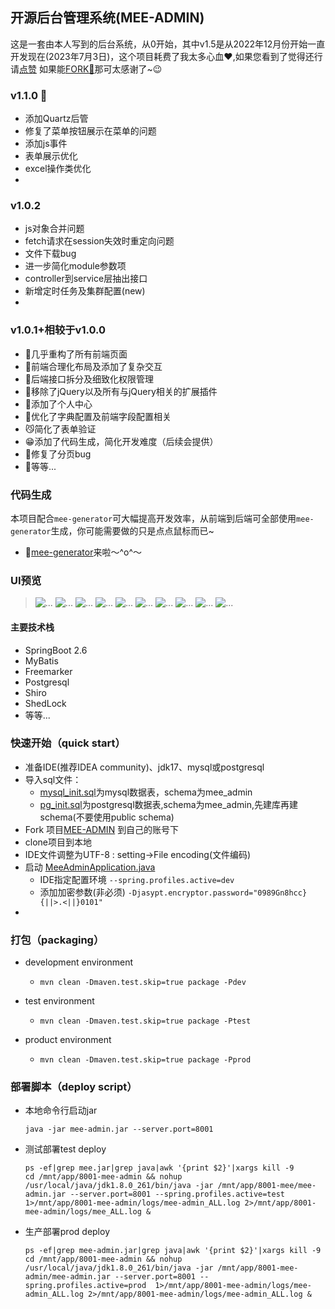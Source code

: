 
## 开源后台管理系统(MEE-ADMIN)
 这是一套由本人写到的后台系统，从0开始，其中v1.5是从2022年12月份开始一直开发现在(2023年7月3日)，这个项目耗费了我太多心血❤,如果您看到了觉得还行请[点赞](https://github.com/funnyzpc/mee-admin)
如果能[FORK🎈](https://github.com/funnyzpc/mee-admin/fork)那可太感谢了~😉

### v1.1.0  **🎉**
+ 添加Quartz后管
+ 修复了菜单按钮展示在菜单的问题
+ 添加js事件
+ 表单展示优化
+ excel操作类优化
+ 


### v1.0.2
+ js对象合并问题
+ fetch请求在session失效时重定向问题
+ 文件下载bug
+ 进一步简化module参数项
+ controller到service层抽出接口
+ 新增定时任务及集群配置(new)
+ 


### v1.0.1+相较于v1.0.0
+ 🍊几乎重构了所有前端页面
+ 🍎前端合理化布局及添加了复杂交互
+ 💃后端接口拆分及细致化权限管理
+ 🧍‍移除了jQuery以及所有与jQuery相关的扩展插件
+ 🎈添加了个人中心
+ 🍌优化了字典配置及前端字段配置相关
+ 😼简化了表单验证
+ 😁添加了代码生成，简化开发难度（后续会提供）
+ 🔪修复了分页bug
+ 🌷等等...

### 代码生成
  本项目配合`mee-generator`可大幅提高开发效率，从前端到后端可全部使用`mee-generator`生成，你可能需要做的只是点点鼠标而已~
+ 👏[mee-generator](https://github.com/funnyzpc/mee-generator)来啦～^o^～

### UI预览
>![...](./view/1.jpg)
>![...](./view/2.jpg)
>![...](./view/3.jpg)
>![...](./view/4.jpg)
>![...](./view/5.jpg)
>![...](./view/6.jpg)
>![...](./view/7.jpg)
>![...](./view/8.jpg)
>![...](./view/9.jpg)
>![...](./view/10.jpg)

#### 主要技术栈
+ SpringBoot 2.6
+ MyBatis
+ Freemarker
+ Postgresql
+ Shiro
+ ShedLock
+ 等等...

### 快速开始（quick start）
+ 准备IDE(推荐IDEA community)、jdk17、mysql或postgresql
+ 导入sql文件：
  - [mysql_init.sql](doc%2Fmysql_init.sql)为mysql数据表，schema为mee_admin
  - [pg_init.sql](doc%2Fpg_init.sql)为postgresql数据表,schema为mee_admin,先建库再建schema(不要使用public schema)
+ Fork 项目[MEE-ADMIN](https://github.com/funnyzpc/mee-admin/fork) 到自己的账号下
+ clone项目到本地
+ IDE文件调整为UTF-8 : setting->File encoding(文件编码)
+ 启动 [MeeAdminApplication.java](src%2Fmain%2Fjava%2Fcom%2Fmee%2FMeeAdminApplication.java)
  - IDE指定配置环境 `--spring.profiles.active=dev`
  - 添加加密参数(非必须) `-Djasypt.encryptor.password="0989Gn8hcc}{||>.<||}0101"`
+
### 打包（packaging）
+ development environment
    - `mvn clean -Dmaven.test.skip=true package -Pdev`
    
+ test environment
    - `mvn clean -Dmaven.test.skip=true package -Ptest`

+ product environment
    - `mvn clean -Dmaven.test.skip=true package -Pprod`

### 部署脚本（deploy script）
+ 本地命令行启动jar
  ```
  java -jar mee-admin.jar --server.port=8001 
  ```

+ 测试部署test deploy
  ```echo 正在启动mee-admin.....
  ps -ef|grep mee.jar|grep java|awk '{print $2}'|xargs kill -9
  cd /mnt/app/8001-mee-admin && nohup /usr/local/java/jdk1.8.0_261/bin/java -jar /mnt/app/8001-mee/mee-admin.jar --server.port=8001 --spring.profiles.active=test  1>/mnt/app/8001-mee-admin/logs/mee-admin_ALL.log 2>/mnt/app/8001-mee-admin/logs/mee_ALL.log &
  ```

+ 生产部署prod deploy
  ```echo 正在启动mee-admin.....
  ps -ef|grep mee-admin.jar|grep java|awk '{print $2}'|xargs kill -9
  cd /mnt/app/8001-mee-admin && nohup /usr/local/java/jdk1.8.0_261/bin/java -jar /mnt/app/8001-mee-admin/mee-admin.jar --server.port=8001 --spring.profiles.active=prod  1>/mnt/app/8001-mee-admin/logs/mee-admin_ALL.log 2>/mnt/app/8001-mee-admin/logs/mee-admin_ALL.log &
  ```
